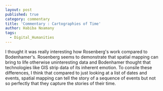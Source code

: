```yaml
---
layout: post
published: true
category: commentary
title: 'Commentary : Cartographies of Time'
author: Habiba Noamany
tags:
  - Digital_Humanities
---
```

I thought it was really interesting how Rosenberg's work compared to Bodenhamer's. Rosenberg seems to demonstrate that spatial mapping can bring to life otherwise uninteresting data and Bodenhamer thought that technologies like GIS strip data of its inherent emotion. To consile these differences, I think that compared to just looking at a list of dates and events, spatial mapping can tell the story of a sequence of events but not so perfectly that they capture the stories of their time.